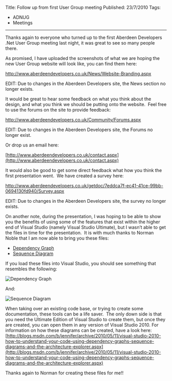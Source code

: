 Title: Follow up from first User Group meeting
Published: 23/7/2010
Tags:
- ADNUG
- Meetings
---

Thanks again to everyone who turned up to the first Aberdeen Developers .Net User Group meeting last night, it was great to see so many people there.

As promised, I have uploaded the screenshots of what we are hoping the new User Group website will look like, you can find them here:

http://www.aberdeendevelopers.co.uk/News/Website-Branding.aspx

EDIT: Due to changes in the Aberdeen Developers site, the News section no longer exists.

It would be great to hear some feedback on what you think about the design, and what you think we should be putting onto the website.  Feel free to use the forums on the site to provide feedback:

http://www.aberdeendevelopers.co.uk/Community/Forums.aspx

EDIT: Due to changes in the Aberdeen Developers site, the Forums no longer exist.

Or drop us an email here:

[http://www.aberdeendevelopers.co.uk/contact.aspx](http://www.aberdeendevelopers.co.uk/contact.aspx)

It would also be good to get some direct feedback what how you think the first presentation went.  We have created a survey here:

http://www.aberdeendevelopers.co.uk/getdoc/7eddca7f-ec41-41ce-99bb-0694130fd940/Survey.aspx

EDIT: Due to changes in the Aberdeen Developers site, the survey no longer exists.

On another note, during the presentation, I was hoping to be able to show you the benefits of using some of the features that exist within the higher end of Visual Studio (namely Visual Studio Ultimate), but I wasn’t able to get the files in time for the presentation.  It is with much thanks to Norman Noble that I am now able to bring you these files:

- [Dependency Graph](http://www.aberdeendevelopers.co.uk/Uploads/Meetings/DependencyGraph.zip)
- [Sequence Diagram](http://www.aberdeendevelopers.co.uk/Uploads/Meetings/SequenceDiagram.zip)

If you load these files into Visual Studio, you should see something that resembles the following:

![Dependency Graph](https://gep13wpstorage.blob.core.windows.net/gep13/2010/7/23/b5209fdb-bbc4-40f9-8403-4460493d5999.png)

And:

![Sequence Diagram](https://gep13wpstorage.blob.core.windows.net/gep13/2010/7/23/72418077-8285-4f61-ab76-c61e4bace941.png)

When taking over an existing code base, or trying to create some documentation, these tools can be a life saver.  The only down side is that you need the Ultimate Edition of Visual Studio to create them, but once they are created, you can open them in any version of Visual Studio 2010.
For information on how these diagrams can be created, have a look here:
[http://blogs.msdn.com/b/jennifer/archive/2010/05/11/visual-studio-2010-how-to-understand-your-code-using-dependency-graphs-sequence-diagrams-and-the-architecture-explorer.aspx](http://blogs.msdn.com/b/jennifer/archive/2010/05/11/visual-studio-2010-how-to-understand-your-code-using-dependency-graphs-sequence-diagrams-and-the-architecture-explorer.aspx)

Thanks again to Norman for creating these files for me!!
